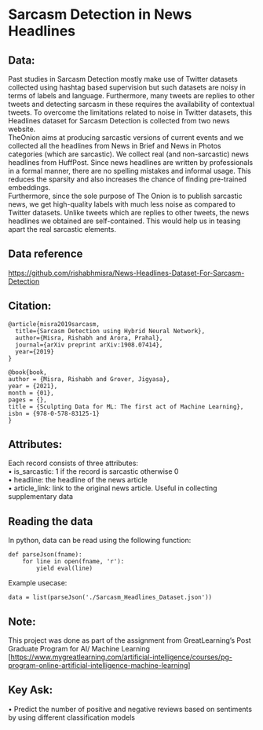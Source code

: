 # Sarcasm Detection in  News Headlines
## Data:
Past studies in Sarcasm Detection mostly make use of Twitter datasets collected using hashtag based supervision but such datasets are noisy in terms of labels and language. Furthermore, many tweets are replies to other tweets and detecting sarcasm in these requires the availability of contextual tweets.
To overcome the limitations related to noise in Twitter datasets, this Headlines dataset for Sarcasm Detection is collected from two news website. <br>TheOnion aims at producing sarcastic versions of current events and we collected all the headlines from News in Brief and News in Photos categories (which are sarcastic). We collect real (and non-sarcastic) news headlines from HuffPost.
Since news headlines are written by professionals in a formal manner, there are no spelling mistakes and informal usage. This reduces the sparsity and also increases the chance of finding pre-trained embeddings.
<br>Furthermore, since the sole purpose of The Onion is to publish sarcastic news, we get high-quality labels with much less noise as compared to Twitter datasets.
Unlike tweets which are replies to other tweets, the news headlines we obtained are self-contained. This would help us in teasing apart the real sarcastic elements.

## Data reference
https://github.com/rishabhmisra/News-Headlines-Dataset-For-Sarcasm-Detection

## Citation:
```
@article{misra2019sarcasm,
  title={Sarcasm Detection using Hybrid Neural Network},
  author={Misra, Rishabh and Arora, Prahal},
  journal={arXiv preprint arXiv:1908.07414},
  year={2019}
}

@book{book,
author = {Misra, Rishabh and Grover, Jigyasa},
year = {2021},
month = {01},
pages = {},
title = {Sculpting Data for ML: The first act of Machine Learning},
isbn = {978-0-578-83125-1}
}
```

## Attributes:
Each record consists of three attributes: <br>
•	is_sarcastic: 1 if the record is sarcastic otherwise 0<br>
•	headline: the headline of the news article<br>
•	article_link: link to the original news article. Useful in collecting supplementary data<br>

## Reading the data
In python, data can be read using the following function:<br>
```
def parseJson(fname):
    for line in open(fname, 'r'):
        yield eval(line)
```

Example usecase: 
```
data = list(parseJson('./Sarcasm_Headlines_Dataset.json'))
```

## Note:
This project was done as part of the assignment from GreatLearning’s Post Graduate Program for AI/ Machine Learning [https://www.mygreatlearning.com/artificial-intelligence/courses/pg-program-online-artificial-intelligence-machine-learning]

## Key Ask:
•	Predict the number of positive and negative reviews based on sentiments by using different classification models

